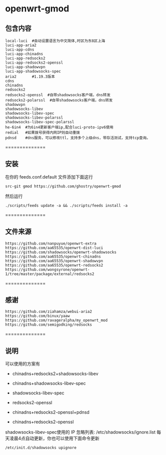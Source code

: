 # openwrt-gmod

包含内容
-------
    local-luci  #自动设置语言为中文简体,时区为东8区上海
    luci-app-aria2
    luci-app-cdns
    luci-app-chinadns
    luci-app-redsocks2
    luci-app-redsocks2-openssl
    luci-app-shadowvpn
    luci-app-shadowsocks-spec
    aria2		#1.19.3版本
    cdns
    chinadns
    redsocks2
    redsocks2-openssl  #自带shadowsocks客户端，dns转发
    redsocks2-polarssl  #自带shadowsocks客户端，dns转发
    shadowvpn
    shadowsocks-libev
    shadowsocks-libev-spec
    shadowsocks-libev-polarssl
    shadowsocks-libev-spec-polarssl
    he-6in4  #为6in4更新客户端ip,配合luci-proto-ipv6使用
    redial   #如果拨号获得内网IP则自动重拨
    pdnsd    #dns服务，可以修改ttl，支持多个上级dns，带存活测试，支持tcp查询。

==============

安装
-------

在你的 feeds.conf.default 文件添加下面这行

    src-git gmod https://github.com/ghostry/openwrt-gmod

然后运行

    ./scripts/feeds update -a && ./scripts/feeds install -a

==============

文件来源
-------
    https://github.com/nanpuyue/openwrt-extra
    https://github.com/aa65535/openwrt-dist-luci
    https://github.com/shadowsocks/openwrt-shadowsocks
    https://github.com/aa65535/openwrt-chinadns
    https://github.com/aa65535/openwrt-shadowvpn
    https://github.com/aa65535/openwrt-redsocks2
    https://github.com/wongsyrone/openwrt-1/tree/master/package/external/redsocks2

==============

感谢
-------
    https://github.com/ziahamza/webui-aria2
    https://github.com/binux/yaaw
    https://github.com/ravageralpha/my_openwrt_mod
    https://github.com/semigodking/redsocks

==============

说明
-------
可以使用的方案有

 - chinadns+redsocks2+shadowsocks-libev

 - chinadns+shadowsocks-libev-spec

 - shadowsocks-libev-spec

 - redsocks2-openssl

 - chinadns+redsocks2-openssl+pdnsd

 - chinadns+redsocks2-openssl

shadowsocks-libev-spec使用的 IP 忽略列表: /etc/shadowsocks/ignore.list 每天凌晨4点自动更新，你也可以使用下面命令更新

    /etc/init.d/shadowsocks upignore

